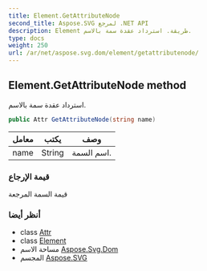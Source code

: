 ```yaml
---
title: Element.GetAttributeNode
second_title: Aspose.SVG لمرجع .NET API
description: Element طريقة. استرداد عقدة سمة بالاسم.
type: docs
weight: 250
url: /ar/net/aspose.svg.dom/element/getattributenode/
---
```

## Element.GetAttributeNode method

استرداد عقدة سمة بالاسم.

```csharp
public Attr GetAttributeNode(string name)
```

| معامل | يكتب | وصف |
| --- | --- | --- |
| name | String | اسم السمة. |

### قيمة الإرجاع

قيمة السمة المرجعة

### أنظر أيضا

* class [Attr](../../attr/)
* class [Element](../)
* مساحة الاسم [Aspose.Svg.Dom](../../element/)
* المجسم [Aspose.SVG](../../../)


